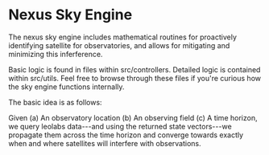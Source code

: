 # Nexus Sky Engine

The nexus sky engine includes mathematical routines for proactively identifying satellite for observatories, and allows for mitigating and minimizing this inferference.

Basic logic is found in files within src/controllers. Detailed logic is contained within src/utils. Feel free to browse through these files if you're curious how the sky engine functions internally.

The basic idea is as follows:

Given (a) An observatory location (b) An observing field (c) A time horizon, we query leolabs data---and using the returned state vectors---we propagate them across the time horizon and converge towards exactly when and where satellites will interfere with observations.
